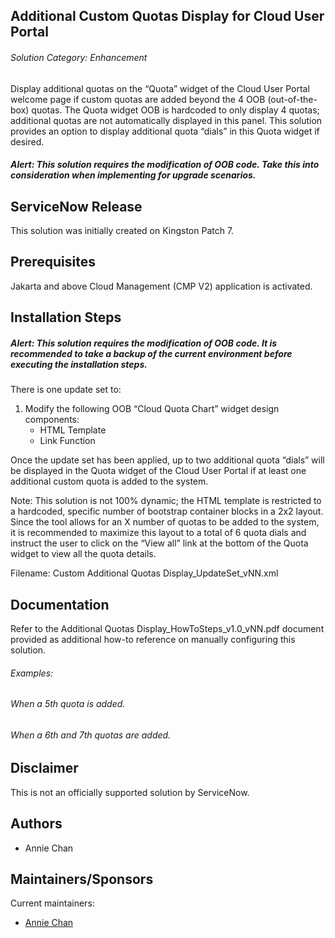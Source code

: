 ## Additional Custom Quotas Display for Cloud User Portal
###### Solution Category: Enhancement
Display additional quotas on the “Quota” widget of the Cloud User Portal welcome page if custom quotas are added beyond the 4 OOB (out-of-the-box) quotas. The Quota widget OOB is hardcoded to only display 4 quotas; additional quotas are not automatically displayed in this panel. This solution provides an option to display additional quota “dials” in this Quota widget if desired.

##### _Alert: This solution requires the modification of OOB code. Take this into consideration when implementing for upgrade scenarios._


## ServiceNow Release

This solution was initially created on Kingston Patch 7.


## Prerequisites

Jakarta and above Cloud Management (CMP V2) application is activated.


## Installation Steps
##### _Alert: This solution requires the modification of OOB code. It is recommended to take a backup of the current environment before executing the installation steps._

There is one update set to:

1. Modify the following OOB “Cloud Quota Chart” widget design components:
	* HTML Template
	* Link Function

Once the update set has been applied, up to two additional quota “dials” will be displayed in the Quota widget of the Cloud User Portal if at least one additional custom quota is added to the system.

Note: This solution is not 100% dynamic; the HTML template is restricted to a hardcoded, specific number of bootstrap container blocks in a 2x2 layout. Since the tool allows for an X number of quotas to be added to the system, it is recommended to maximize this layout to a total of 6 quota dials and instruct the user to click on the “View all” link at the bottom of the Quota widget to view all the quota details.

Filename: Custom Additional Quotas Display_UpdateSet_vNN.xml


## Documentation

Refer to the Additional Quotas Display_HowToSteps_v1.0_vNN.pdf document provided as additional how-to reference on manually configuring this solution.

###### Examples:
###### When a 5th quota is added.
<src img=“images/OneAddlQuotaDisplay.png”>

###### When a 6th and 7th quotas are added.
<src img=“images/ThreeAddlQuotasDisplay.png”>


## Disclaimer
This is not an officially supported solution by ServiceNow.


## Authors

* Annie Chan


## Maintainers/Sponsors

Current maintainers:

* [Annie Chan](https://github.com/sn-achan)

